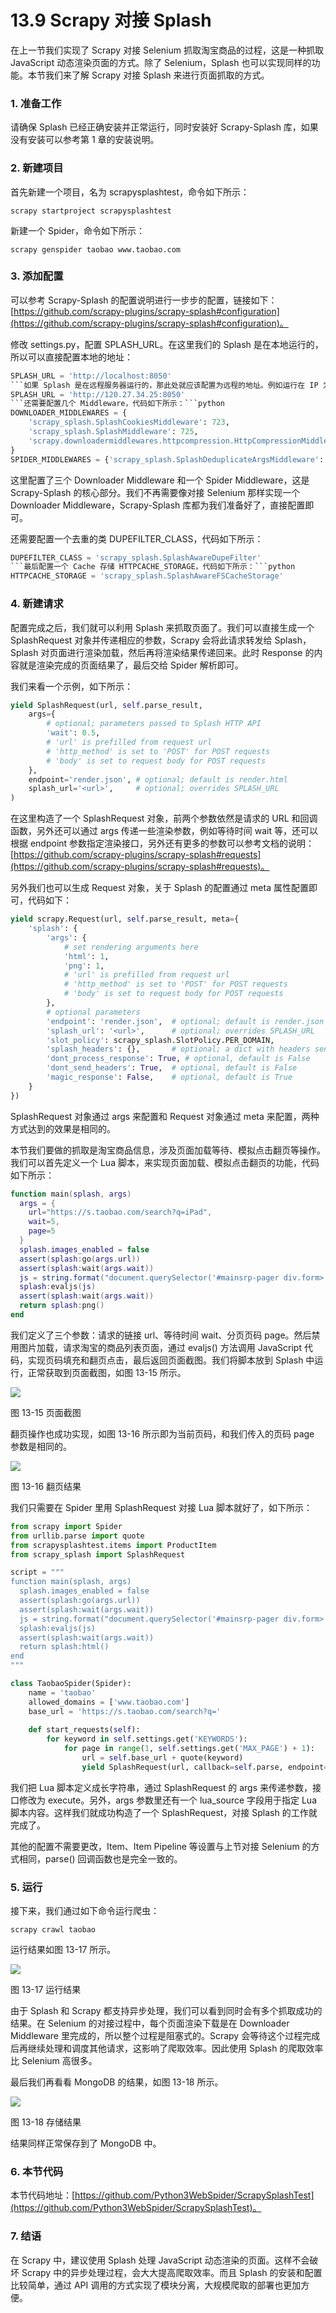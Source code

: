 # 13.9 Scrapy 对接 Splash

在上一节我们实现了 Scrapy 对接 Selenium 抓取淘宝商品的过程，这是一种抓取 JavaScript 动态渲染页面的方式。除了 Selenium，Splash 也可以实现同样的功能。本节我们来了解 Scrapy 对接 Splash 来进行页面抓取的方式。

### 1. 准备工作

请确保 Splash 已经正确安装并正常运行，同时安装好 Scrapy-Splash 库，如果没有安装可以参考第 1 章的安装说明。

### 2. 新建项目

首先新建一个项目，名为 scrapysplashtest，命令如下所示：

```scrapy startproject scrapysplashtest```

新建一个 Spider，命令如下所示：

```scrapy genspider taobao www.taobao.com```

### 3. 添加配置

可以参考 Scrapy-Splash 的配置说明进行一步步的配置，链接如下：[https://github.com/scrapy-plugins/scrapy-splash#configuration](https://github.com/scrapy-plugins/scrapy-splash#configuration)。

修改 settings.py，配置 SPLASH_URL。在这里我们的 Splash 是在本地运行的，所以可以直接配置本地的地址：

```python
SPLASH_URL = 'http://localhost:8050'
```如果 Splash 是在远程服务器运行的，那此处就应该配置为远程的地址。例如运行在 IP 为 120.27.34.25 的服务器上，则此处应该配置为：```python
SPLASH_URL = 'http://120.27.34.25:8050'
```还需要配置几个 Middleware，代码如下所示：```python
DOWNLOADER_MIDDLEWARES = {
    'scrapy_splash.SplashCookiesMiddleware': 723,
    'scrapy_splash.SplashMiddleware': 725,
    'scrapy.downloadermiddlewares.httpcompression.HttpCompressionMiddleware': 810,
}
SPIDER_MIDDLEWARES = {'scrapy_splash.SplashDeduplicateArgsMiddleware': 100,}
```

这里配置了三个 Downloader Middleware 和一个 Spider Middleware，这是 Scrapy-Splash 的核心部分。我们不再需要像对接 Selenium 那样实现一个 Downloader Middleware，Scrapy-Splash 库都为我们准备好了，直接配置即可。

还需要配置一个去重的类 DUPEFILTER_CLASS，代码如下所示：

```python
DUPEFILTER_CLASS = 'scrapy_splash.SplashAwareDupeFilter'
```最后配置一个 Cache 存储 HTTPCACHE_STORAGE，代码如下所示：```python
HTTPCACHE_STORAGE = 'scrapy_splash.SplashAwareFSCacheStorage'
```

### 4. 新建请求

配置完成之后，我们就可以利用 Splash 来抓取页面了。我们可以直接生成一个 SplashRequest 对象并传递相应的参数，Scrapy 会将此请求转发给 Splash，Splash 对页面进行渲染加载，然后再将渲染结果传递回来。此时 Response 的内容就是渲染完成的页面结果了，最后交给 Spider 解析即可。

我们来看一个示例，如下所示：

```python
yield SplashRequest(url, self.parse_result,
    args={
        # optional; parameters passed to Splash HTTP API
        'wait': 0.5,
        # 'url' is prefilled from request url
        # 'http_method' is set to 'POST' for POST requests
        # 'body' is set to request body for POST requests
    },
    endpoint='render.json', # optional; default is render.html
    splash_url='<url>',     # optional; overrides SPLASH_URL
)
```

在这里构造了一个 SplashRequest 对象，前两个参数依然是请求的 URL 和回调函数，另外还可以通过 args 传递一些渲染参数，例如等待时间 wait 等，还可以根据 endpoint 参数指定渲染接口，另外还有更多的参数可以参考文档的说明：[https://github.com/scrapy-plugins/scrapy-splash#requests](https://github.com/scrapy-plugins/scrapy-splash#requests)。

另外我们也可以生成 Request 对象，关于 Splash 的配置通过 meta 属性配置即可，代码如下：

```python
yield scrapy.Request(url, self.parse_result, meta={
    'splash': {
        'args': {
            # set rendering arguments here
            'html': 1,
            'png': 1,
            # 'url' is prefilled from request url
            # 'http_method' is set to 'POST' for POST requests
            # 'body' is set to request body for POST requests
        },
        # optional parameters
        'endpoint': 'render.json',  # optional; default is render.json
        'splash_url': '<url>',      # optional; overrides SPLASH_URL
        'slot_policy': scrapy_splash.SlotPolicy.PER_DOMAIN,
        'splash_headers': {},       # optional; a dict with headers sent to Splash
        'dont_process_response': True, # optional, default is False
        'dont_send_headers': True,  # optional, default is False
        'magic_response': False,    # optional, default is True
    }
})
```

SplashRequest 对象通过 args 来配置和 Request 对象通过 meta 来配置，两种方式达到的效果是相同的。

本节我们要做的抓取是淘宝商品信息，涉及页面加载等待、模拟点击翻页等操作。我们可以首先定义一个 Lua 脚本，来实现页面加载、模拟点击翻页的功能，代码如下所示：

```lua
function main(splash, args)
  args = {
    url="https://s.taobao.com/search?q=iPad",
    wait=5,
    page=5
  }
  splash.images_enabled = false
  assert(splash:go(args.url))
  assert(splash:wait(args.wait))
  js = string.format("document.querySelector('#mainsrp-pager div.form> input').value=% d;document.querySelector('#mainsrp-pager div.form> span.btn.J_Submit').click()", args.page)
  splash:evaljs(js)
  assert(splash:wait(args.wait))
  return splash:png()
end
```

我们定义了三个参数：请求的链接 url、等待时间 wait、分页页码 page。然后禁用图片加载，请求淘宝的商品列表页面，通过 evaljs() 方法调用 JavaScript 代码，实现页码填充和翻页点击，最后返回页面截图。我们将脚本放到 Splash 中运行，正常获取到页面截图，如图 13-15 所示。

![](./assets/13-15.jpg)

图 13-15 页面截图

翻页操作也成功实现，如图 13-16 所示即为当前页码，和我们传入的页码 page 参数是相同的。

![](./assets/13-16.jpg)

图 13-16 翻页结果

我们只需要在 Spider 里用 SplashRequest 对接 Lua 脚本就好了，如下所示：

```python
from scrapy import Spider
from urllib.parse import quote
from scrapysplashtest.items import ProductItem
from scrapy_splash import SplashRequest

script = """
function main(splash, args)
  splash.images_enabled = false
  assert(splash:go(args.url))
  assert(splash:wait(args.wait))
  js = string.format("document.querySelector('#mainsrp-pager div.form> input').value=% d;document.querySelector('#mainsrp-pager div.form> span.btn.J_Submit').click()", args.page)
  splash:evaljs(js)
  assert(splash:wait(args.wait))
  return splash:html()
end
"""

class TaobaoSpider(Spider):
    name = 'taobao'
    allowed_domains = ['www.taobao.com']
    base_url = 'https://s.taobao.com/search?q='
    
    def start_requests(self):
        for keyword in self.settings.get('KEYWORDS'):
            for page in range(1, self.settings.get('MAX_PAGE') + 1):
                url = self.base_url + quote(keyword)
                yield SplashRequest(url, callback=self.parse, endpoint='execute', args={'lua_source': script, 'page': page, 'wait': 7})
```

我们把 Lua 脚本定义成长字符串，通过 SplashRequest 的 args 来传递参数，接口修改为 execute。另外，args 参数里还有一个 lua_source 字段用于指定 Lua 脚本内容。这样我们就成功构造了一个 SplashRequest，对接 Splash 的工作就完成了。

其他的配置不需要更改，Item、Item Pipeline 等设置与上节对接 Selenium 的方式相同，parse() 回调函数也是完全一致的。

### 5. 运行

接下来，我们通过如下命令运行爬虫：

```scrapy crawl taobao```

运行结果如图 13-17 所示。

![](./assets/13-17.jpg)

图 13-17 运行结果

由于 Splash 和 Scrapy 都支持异步处理，我们可以看到同时会有多个抓取成功的结果。在 Selenium 的对接过程中，每个页面渲染下载是在 Downloader Middleware 里完成的，所以整个过程是阻塞式的。Scrapy 会等待这个过程完成后再继续处理和调度其他请求，这影响了爬取效率。因此使用 Splash 的爬取效率比 Selenium 高很多。

最后我们再看看 MongoDB 的结果，如图 13-18 所示。

![](./assets/13-18.jpg)

图 13-18 存储结果

结果同样正常保存到了 MongoDB 中。

### 6. 本节代码

本节代码地址：[https://github.com/Python3WebSpider/ScrapySplashTest](https://github.com/Python3WebSpider/ScrapySplashTest)。

### 7. 结语

在 Scrapy 中，建议使用 Splash 处理 JavaScript 动态渲染的页面。这样不会破坏 Scrapy 中的异步处理过程，会大大提高爬取效率。而且 Splash 的安装和配置比较简单，通过 API 调用的方式实现了模块分离，大规模爬取的部署也更加方便。